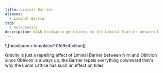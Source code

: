 ```yaml
---
title: Liminal Barrier
aliases:
  - Liminal Barrier
tags:
  - metaphysics
description: OAAB headcanon pertaining to the Liminal Barrier between Nirn and Oblivion.
---
```

![[headcanon-template#^0fe9e4|clean]]

Gravity is just a repelling effect of Liminal Barrier between Nirn and Oblivion
since Oblivion is always up, the Barrier repels everything downward
that's why the Lunar Lattice has such an effect on tides